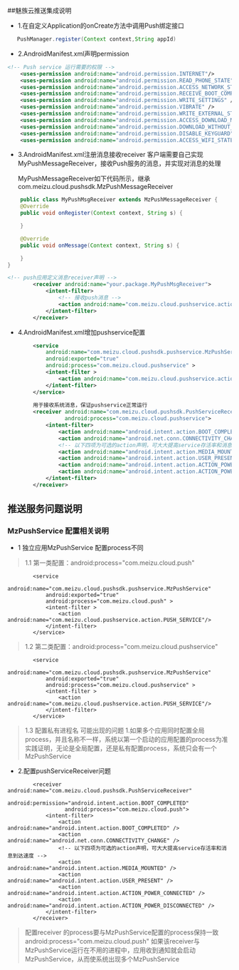 ##魅族云推送集成说明

* 1.在自定义Application的onCreate方法中调用Push绑定接口
  
```java
   PushManager.register(Context context,String appId)
```

* 2.AndroidManifest.xml声明permission

```xml
<!-- Push service 运行需要的权限 -->
    <uses-permission android:name="android.permission.INTERNET"/>
    <uses-permission android:name="android.permission.READ_PHONE_STATE" />
    <uses-permission android:name="android.permission.ACCESS_NETWORK_STATE" />
    <uses-permission android:name="android.permission.RECEIVE_BOOT_COMPLETED" />
    <uses-permission android:name="android.permission.WRITE_SETTINGS" />
    <uses-permission android:name="android.permission.VIBRATE" />
    <uses-permission android:name="android.permission.WRITE_EXTERNAL_STORAGE" />
    <uses-permission android:name="android.permission.ACCESS_DOWNLOAD_MANAGER"/>
    <uses-permission android:name="android.permission.DOWNLOAD_WITHOUT_NOTIFICATION" />
    <uses-permission android:name="android.permission.DISABLE_KEYGUARD" />
    <uses-permission android:name="android.permission.ACCESS_WIFI_STATE" />
```

* 3.AndroidManifest.xml注册消息接收receiver
    客户端需要自己实现MyPushMessageReceiver，接收Push服务的消息，并实现对消息的处理

    MyPushMessageReceiver如下代码所示，继承com.meizu.cloud.pushsdk.MzPushMessageReceiver

```java
    public class MyPushMsgReceiver extends MzPushMessageReceiver {
    @Override
    public void onRegister(Context context, String s) {

    }

    @Override
    public void onMessage(Context context, String s) {

    }
}
```

```xml
<!-- push应用定义消息receiver声明 -->
        <receiver android:name="your.package.MyPushMsgReceiver">
            <intent-filter>
                <!-- 接收push消息 -->
                <action android:name="com.meizu.cloud.pushservice.action.ON_MESSAGE" />
            </intent-filter>
        </receiver>
```

* 4.AndroidManifest.xml增加pushservice配置

```xml
        <service
            android:name="com.meizu.cloud.pushsdk.pushservice.MzPushService"
            android:exported="true"
            android:process="com.meizu.cloud.pushservice" >
            <intent-filter >
                <action android:name="com.meizu.cloud.pushservice.action.PUSH_SERVICE"/>
            </intent-filter>
        </service>
        
        用于接收系统消息，保证pushservice正常运行
        <receiver android:name="com.meizu.cloud.pushsdk.PushServiceReceiver"
                  android:process="com.meizu.cloud.pushservice">
            <intent-filter>
                <action android:name="android.intent.action.BOOT_COMPLETED" />
                <action android:name="android.net.conn.CONNECTIVITY_CHANGE" />
                <!-- 以下四项为可选的action声明，可大大提高service存活率和消息到达速度 -->
                <action android:name="android.intent.action.MEDIA_MOUNTED" />
                <action android:name="android.intent.action.USER_PRESENT" />
                <action android:name="android.intent.action.ACTION_POWER_CONNECTED" />
                <action android:name="android.intent.action.ACTION_POWER_DISCONNECTED" />
            </intent-filter>
        </receiver>
```

## 推送服务问题说明
### MzPushService 配置相关说明
* 1 独立应用MzPushService 配置process不同
> 1.1 第一类配置：android:process="com.meizu.cloud.push"
```
        <service
            android:name="com.meizu.cloud.pushsdk.pushservice.MzPushService"
            android:exported="true"
            android:process="com.meizu.cloud.push" >
            <intent-filter >
                <action android:name="com.meizu.cloud.pushservice.action.PUSH_SERVICE"/>
            </intent-filter>
        </service>
```
> 1.2 第二类配置：android:process="com.meizu.cloud.pushservice"
```
        <service
            android:name="com.meizu.cloud.pushsdk.pushservice.MzPushService"
            android:exported="true"
            android:process="com.meizu.cloud.pushservice" >
            <intent-filter >
                <action android:name="com.meizu.cloud.pushservice.action.PUSH_SERVICE"/>
            </intent-filter>
        </service>

```

> 1.3 配置私有进程名
> 可能出现的问题
> 1.如果多个应用同时配置全局process，并且名称不一样，系统以第一个启动的应用配置的process为准
   实践证明，无论是全局配置，还是私有配置process，系统只会有一个MzPushService

* 2.配置pushServiceReceiver问题
```
        <receiver android:name="com.meizu.cloud.pushsdk.PushServiceReceiver"
                  android:permission="android.intent.action.BOOT_COMPLETED"
                  android:process="com.meizu.cloud.push">
            <intent-filter>
                <action android:name="android.intent.action.BOOT_COMPLETED" />
                <action android:name="android.net.conn.CONNECTIVITY_CHANGE" />
                <!-- 以下四项为可选的action声明，可大大提高service存活率和消息到达速度 -->
                <action android:name="android.intent.action.MEDIA_MOUNTED" />
                <action android:name="android.intent.action.USER_PRESENT" />
                <action android:name="android.intent.action.ACTION_POWER_CONNECTED" />
                <action android:name="android.intent.action.ACTION_POWER_DISCONNECTED" />
            </intent-filter>
        </receiver>

```

> 配置receiver 的process要与MzPushService配置的process保持一致
> android:process="com.meizu.cloud.push"
> 如果该receiver与MzPushService运行在不用的进程中，应用收到通知就会启动MzPushService，从而使系统出现多个MzPushService


